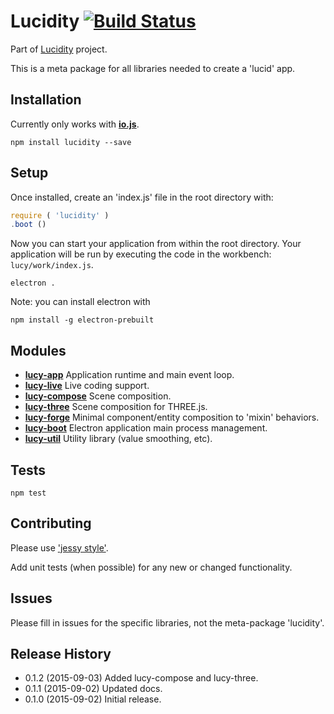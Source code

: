 # Lucidity [![Build Status](https://travis-ci.org/lucidogen/lucidity.svg)](https://travis-ci.org/lucidogen/lucidity)

Part of [Lucidity](http://lucidity.io) project.

This is a meta package for all libraries needed to create a 'lucid' app.

## Installation

Currently only works with [**io.js**](https://iojs.org).

  ```Shell
  npm install lucidity --save
  ```

## Setup

Once installed, create an 'index.js' file in the root directory with:

  ```Javascript
  require ( 'lucidity' )
  .boot ()
  ```

Now you can start your application from within the root directory. Your
application will be run by executing the code in the workbench:
`lucy/work/index.js`.

  ```Shell
  electron .
  ```

Note: you can install electron with

  ```Shell
  npm install -g electron-prebuilt
  ```

## Modules

  * **[lucy-app](http://github.com/lucidogen/lucy-app)** Application runtime and main event loop.
  * **[lucy-live](http://github.com/lucidogen/lucy-live)** Live coding support.
  * **[lucy-compose](http://github.com/lucidogen/lucy-compose)** Scene composition.
  * **[lucy-three](http://github.com/lucidogen/lucy-three)** Scene composition for THREE.js.
  * **[lucy-forge](http://github.com/lucidogen/lucy-forge)** Minimal component/entity composition to 'mixin' behaviors.
  * **[lucy-boot](http://github.com/lucidogen/lucy-boot)** Electron application main process management.
  * **[lucy-util](http://github.com/lucidogen/lucy-util)** Utility library (value smoothing, etc).

## Tests

  ```Shell
  npm test
  ```

## Contributing

Please use ['jessy style'](http://github.com/lucidogen/jessy).

Add unit tests (when possible) for any new or changed functionality.

## Issues

Please fill in issues for the specific libraries, not the meta-package 'lucidity'.

## Release History

  * 0.1.2 (2015-09-03) Added lucy-compose and lucy-three.
  * 0.1.1 (2015-09-02) Updated docs.
  * 0.1.0 (2015-09-02) Initial release.
